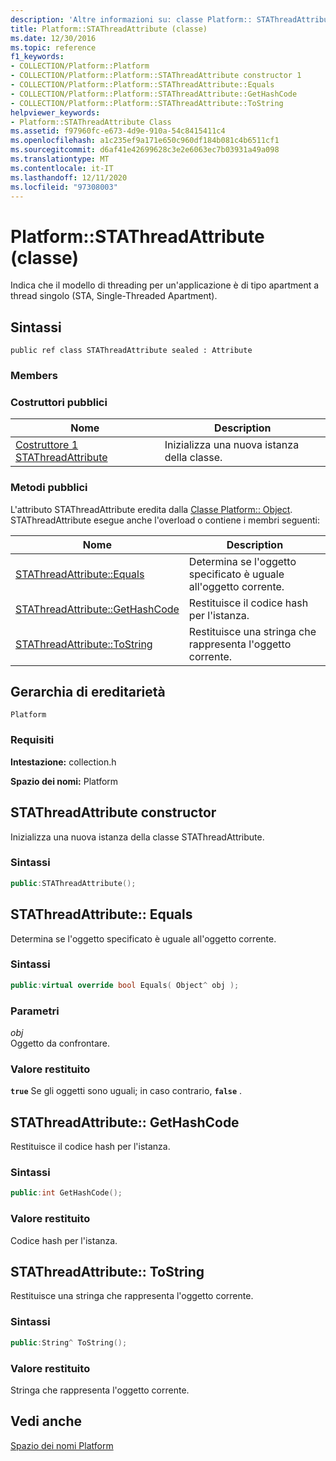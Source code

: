 ```yaml
---
description: 'Altre informazioni su: classe Platform:: STAThreadAttribute'
title: Platform::STAThreadAttribute (classe)
ms.date: 12/30/2016
ms.topic: reference
f1_keywords:
- COLLECTION/Platform::Platform
- COLLECTION/Platform::Platform::STAThreadAttribute constructor 1
- COLLECTION/Platform::Platform::STAThreadAttribute::Equals
- COLLECTION/Platform::Platform::STAThreadAttribute::GetHashCode
- COLLECTION/Platform::Platform::STAThreadAttribute::ToString
helpviewer_keywords:
- Platform::STAThreadAttribute Class
ms.assetid: f97960fc-e673-4d9e-910a-54c8415411c4
ms.openlocfilehash: a1c235ef9a171e650c960df184b081c4b6511cf1
ms.sourcegitcommit: d6af41e42699628c3e2e6063ec7b03931a49a098
ms.translationtype: MT
ms.contentlocale: it-IT
ms.lasthandoff: 12/11/2020
ms.locfileid: "97308003"
---
```

# <a name="platformstathreadattribute-class"></a>Platform::STAThreadAttribute (classe)

Indica che il modello di threading per un'applicazione è di tipo apartment a thread singolo (STA, Single-Threaded Apartment).

## <a name="syntax"></a>Sintassi

```
public ref class STAThreadAttribute sealed : Attribute
```

### <a name="members"></a>Members

### <a name="public-constructors"></a>Costruttori pubblici

|Nome|Description|
|----------|-----------------|
|[Costruttore 1 STAThreadAttribute](#ctor)|Inizializza una nuova istanza della classe.|

### <a name="public-methods"></a>Metodi pubblici

L'attributo STAThreadAttribute eredita dalla [Classe Platform:: Object](../cppcx/platform-object-class.md). STAThreadAttribute esegue anche l'overload o contiene i membri seguenti:

|Nome|Description|
|----------|-----------------|
|[STAThreadAttribute::Equals](#equals)|Determina se l'oggetto specificato è uguale all'oggetto corrente.|
|[STAThreadAttribute::GetHashCode](#gethashcode)|Restituisce il codice hash per l'istanza.|
|[STAThreadAttribute::ToString](#tostring)|Restituisce una stringa che rappresenta l'oggetto corrente.|

## <a name="inheritance-hierarchy"></a>Gerarchia di ereditarietà

`Platform`

### <a name="requirements"></a>Requisiti

**Intestazione:** collection.h

**Spazio dei nomi:** Platform

## <a name="stathreadattribute-constructor"></a><a name="ctor"></a> STAThreadAttribute constructor

Inizializza una nuova istanza della classe STAThreadAttribute.

### <a name="syntax"></a>Sintassi

```cpp
public:STAThreadAttribute();
```

## <a name="stathreadattributeequals"></a><a name="equals"></a> STAThreadAttribute:: Equals

Determina se l'oggetto specificato è uguale all'oggetto corrente.

### <a name="syntax"></a>Sintassi

```cpp
public:virtual override bool Equals( Object^ obj );
```

### <a name="parameters"></a>Parametri

*obj*<br/>
Oggetto da confrontare.

### <a name="return-value"></a>Valore restituito

**`true`** Se gli oggetti sono uguali; in caso contrario, **`false`** .

## <a name="stathreadattributegethashcode"></a><a name="gethashcode"></a> STAThreadAttribute:: GetHashCode

Restituisce il codice hash per l'istanza.

### <a name="syntax"></a>Sintassi

```cpp
public:int GetHashCode();
```

### <a name="return-value"></a>Valore restituito

Codice hash per l'istanza.

## <a name="stathreadattributetostring"></a><a name="tostring"></a> STAThreadAttribute:: ToString

Restituisce una stringa che rappresenta l'oggetto corrente.

### <a name="syntax"></a>Sintassi

```cpp
public:String^ ToString();
```

### <a name="return-value"></a>Valore restituito

Stringa che rappresenta l'oggetto corrente.

## <a name="see-also"></a>Vedi anche

[Spazio dei nomi Platform](platform-namespace-c-cx.md)
